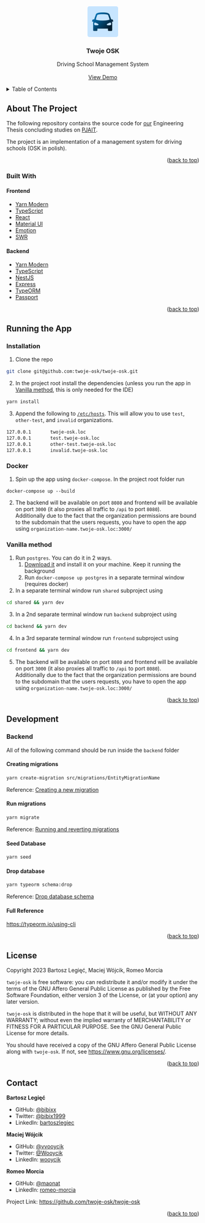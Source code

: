 <div id="top"></div>

<div align="center">
  <a href="https://github.com/twoje-osk/twoje-osk">
    <img src="logo.png" alt="" width="80" height="80">
  </a>

<h3 align="center">Twoje OSK</h3>

  <p align="center">
    Driving School Management System
    <br />
    <br />
    <a href="https://test.twoje-osk.pl">View Demo</a>
  </p>
</div>



<!-- TABLE OF CONTENTS -->
<details>
  <summary>Table of Contents</summary>
  <ol>
    <li>
      <a href="#about-the-project">About The Project</a>
      <ul>
        <li><a href="#built-with">Built With</a></li>
      </ul>
    </li>
    <li>
      <a href="#running-the-app">Running the App</a>
      <ul>
        <li><a href="#installation">Installation</a></li>
        <li><a href="#docker">Docker</a></li>
        <li><a href="#vanilla-method">Vanilla method</a></li>
      </ul>
    </li>
    <li><a href="#development">Development</a></li>
    <li><a href="#license">License</a></li>
    <li><a href="#contact">Contact</a></li>
  </ol>
</details>



<!-- ABOUT THE PROJECT -->
## About The Project

The following repository contains the source code for [our](#contact) Engineering Thesis concluding studies on [PJAIT](https://www.pja.edu.pl/en/).

The project is an implementation of a management system for driving schools (OSK in polish).

<p align="right">(<a href="#top">back to top</a>)</p>


### Built With
#### Frontend
* [Yarn Modern](https://yarnpkg.com/)
* [TypeScript](https://www.typescriptlang.org/)
* [React](https://reactjs.org/)
* [Material UI](https://mui.com/)
* [Emotion](https://emotion.sh/)
* [SWR](https://swr.vercel.app/)

#### Backend
* [Yarn Modern](https://yarnpkg.com/)
* [TypeScript](https://www.typescriptlang.org/)
* [NestJS](https://nestjs.com/)
* [Express](https://expressjs.com/)
* [TypeORM](https://typeorm.io/)
* [Passport](https://www.passportjs.org/)

<p align="right">(<a href="#top">back to top</a>)</p>


## Running the App

### Installation
1. Clone the repo
  ```sh
  git clone git@github.com:twoje-osk/twoje-osk.git
  ```
2. In the project root install the dependencies (unless you run the app in [Vanilla method](#vanilla-method), this is only needed for the IDE)
  ```sh
  yarn install
  ```
3. Append the following to [`/etc/hosts`](https://sslhow.com/understanding-etc-hosts-file-in-linux). This will allow you to use `test`, `other-test`, and `invalid` organizations.
  ```
  127.0.0.1       twoje-osk.loc
  127.0.0.1       test.twoje-osk.loc
  127.0.0.1       other-test.twoje-osk.loc
  127.0.0.1       invalid.twoje-osk.loc
  ```

### Docker
1. Spin up the app using `docker-compose`. In the project root folder run
```
docker-compose up --build
```
2. The backend will be available on port `8080` and frontend will be available on port `3000` (it also proxies all traffic to `/api` to port `8080`).\
  Additionally due to the fact that the organization permissions are bound to the subdomain that the users requests, you have to open the app using `organization-name.twoje-osk.loc:3000/`

### Vanilla method
1. Run `postgres`. You can do it in 2 ways.
    1. [Download it](https://www.postgresql.org/download/) and install it on your machine. Keep it running the background
    2. Run `docker-compose up postgres` in a separate terminal window (requires docker)
2. In a separate terminal window run `shared` subproject using
  ```sh
  cd shared && yarn dev
  ```
3. In a 2nd separate terminal window run `backend` subproject using
  ```sh
  cd backend && yarn dev
  ```
4. In a 3rd separate terminal window run `frontend` subproject using
  ```sh
  cd frontend && yarn dev
  ```
5. The backend will be available on port `8080` and frontend will be available on port `3000` (it also proxies all traffic to `/api` to port `8080`).\
  Additionally due to the fact that the organization permissions are bound to the subdomain that the users requests, you have to open the app using `organization-name.twoje-osk.loc:3000/`

<p align="right">(<a href="#top">back to top</a>)</p>



<!-- DEVELOPMENT -->
## Development
### Backend
All of the following command should be run inside the `backend` folder

#### Creating migrations
```bash
yarn create-migration src/migrations/EntityMigrationName
```
Reference: [Creating a new migration](https://typeorm.io/migrations#creating-a-new-migration)

#### Run migrations
```bash
yarn migrate
```
Reference: [Running and reverting migrations](https://typeorm.io/migrations#running-and-reverting-migrations)

#### Seed Database
```bash
yarn seed
```

#### Drop database
```bash
yarn typeorm schema:drop
```
Reference: [Drop database schema](https://typeorm.io/using-cli#drop-database-schema)

#### Full Reference
https://typeorm.io/using-cli

<p align="right">(<a href="#top">back to top</a>)</p>


<!-- LICENSE -->
## License

Copyright 2023 Bartosz Legięć, Maciej Wójcik, Romeo Morcia

`twoje-osk` is free software: you can redistribute it and/or modify it under the terms of the GNU Affero General Public License as published by the Free Software Foundation, either version 3 of the License, or (at your option) any later version.

`twoje-osk` is distributed in the hope that it will be useful, but WITHOUT ANY WARRANTY; without even the implied warranty of MERCHANTABILITY or FITNESS FOR A PARTICULAR PURPOSE. See the GNU General Public License for more details.

You should have received a copy of the GNU Affero General Public License along with `twoje-osk`. If not, see https://www.gnu.org/licenses/.

<p align="right">(<a href="#readme-top">back to top</a>)</p>

<!-- CONTACT -->
## Contact
**Bartosz Legięć**
  * GitHub: [@bibixx](https://github.com/bibixx)
  * Twitter: [@bibix1999](https://twitter.com/bibix1999)
  * LinkedIn: [bartoszlegiec](https://www.linkedin.com/in/bartoszlegiec/)

**Maciej Wójcik**
  * GitHub: [@vvooycik](https://github.com/vvooycik)
  * Twitter: [@Wooycik](https://twitter.com/Wooycik)
  * LinkedIn: [wooycik](https://www.linkedin.com/in/wooycik/)

**Romeo Morcia**
  * GitHub: [@maonat](https://github.com/maonat)
  * LinkedIn: [romeo-morcia](https://www.linkedin.com/in/romeo-morcia/)

Project Link: https://github.com/twoje-osk/twoje-osk

<p align="right">(<a href="#top">back to top</a>)</p>
